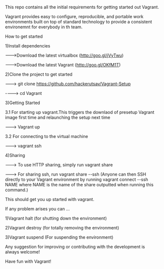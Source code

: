 This repo contains all the initial requirements for getting started out Vagrant.

Vagrant provides easy to configure, reproducible, and portable work environments built on top of standard technology to provide a consistent environemnt for everybody in th team.


How to get started 

1)Install dependencies                                   

--->Download the latest virtualbox (http://goo.gl/jVyTwu)

--->Download the latest Vagrant (http://goo.gl/OKfM1T)

2)Clone the project to get started

---> git clone https://github.com/hackerutsav/Vagrant-Setup

----> cd Vagrant

3)Getting Started

3.1 For starting up vagrant.This triggers the downlaod of presetup Vagrant image first time and relaunching the setup next time  

---> Vagrant up

3.2 For connecting to the virtual machine

---> vagrant ssh

4)Sharing

---> To use HTTP sharing, simply run vagrant share

---> For sharing ssh, run vagrant share --ssh     (Anyone can then SSH directly to your Vagrant environment by running vagrant connect --ssh NAME where NAME is the name of the share outputted when running this command.)



This should get you up started with vagrant.

If any problem arises you can ...

1)Vagrant halt (for shutting down the environment)

2)Vagrant destroy (for totally removing the environment)

3)Vagrant suspend (For suspending the environment)

Any suggestion for improving  or contributing with the development is always welcome!

Have fun with Vagrant!
